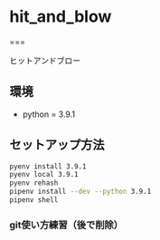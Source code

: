 # hit_and_blow

===

ヒットアンドブロー

## 環境
- python = 3.9.1

## セットアップ方法
```sh
pyenv install 3.9.1
pyenv local 3.9.1
pyenv rehash
pipenv install --dev --python 3.9.1
pipenv shell
```

### git使い方練習（後で削除）